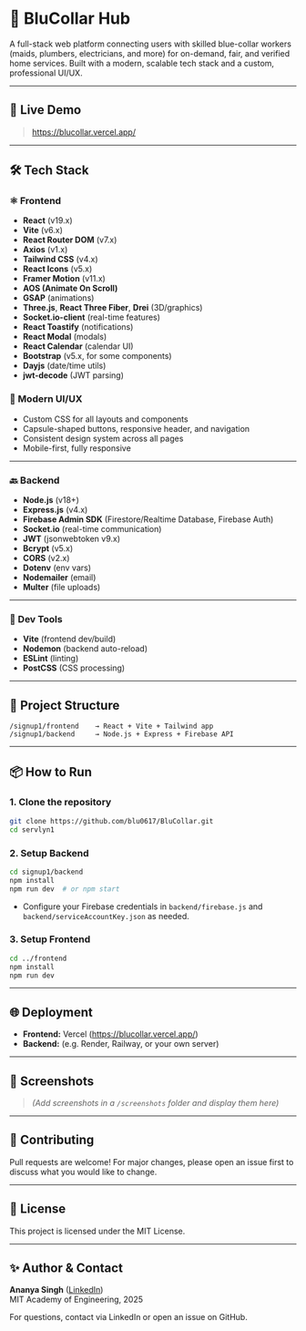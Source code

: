 # 🔧 BluCollar Hub

A full-stack web platform connecting users with skilled blue-collar workers (maids, plumbers, electricians, and more) for on-demand, fair, and verified home services. Built with a modern, scalable tech stack and a custom, professional UI/UX.

---

## 🚀 Live Demo

> https://blucollar.vercel.app/

---

## 🛠️ Tech Stack

### ⚛️ Frontend
- **React** (v19.x)
- **Vite** (v6.x)
- **React Router DOM** (v7.x)
- **Axios** (v1.x)
- **Tailwind CSS** (v4.x)
- **React Icons** (v5.x)
- **Framer Motion** (v11.x)
- **AOS (Animate On Scroll)**
- **GSAP** (animations)
- **Three.js**, **React Three Fiber**, **Drei** (3D/graphics)
- **Socket.io-client** (real-time features)
- **React Toastify** (notifications)
- **React Modal** (modals)
- **React Calendar** (calendar UI)
- **Bootstrap** (v5.x, for some components)
- **Dayjs** (date/time utils)
- **jwt-decode** (JWT parsing)

### 🎨 Modern UI/UX
- Custom CSS for all layouts and components
- Capsule-shaped buttons, responsive header, and navigation
- Consistent design system across all pages
- Mobile-first, fully responsive

---

### 🔙 Backend
- **Node.js** (v18+)
- **Express.js** (v4.x)
- **Firebase Admin SDK** (Firestore/Realtime Database, Firebase Auth)
- **Socket.io** (real-time communication)
- **JWT** (jsonwebtoken v9.x)
- **Bcrypt** (v5.x)
- **CORS** (v2.x)
- **Dotenv** (env vars)
- **Nodemailer** (email)
- **Multer** (file uploads)

---

### 🧪 Dev Tools
- **Vite** (frontend dev/build)
- **Nodemon** (backend auto-reload)
- **ESLint** (linting)
- **PostCSS** (CSS processing)

---

## 📂 Project Structure

```
/signup1/frontend    → React + Vite + Tailwind app
/signup1/backend     → Node.js + Express + Firebase API
```

---

## 📦 How to Run

### 1. Clone the repository
```bash
git clone https://github.com/blu0617/BluCollar.git
cd servlyn1
```

### 2. Setup Backend
```bash
cd signup1/backend
npm install
npm run dev  # or npm start
```
- Configure your Firebase credentials in `backend/firebase.js` and `backend/serviceAccountKey.json` as needed.

### 3. Setup Frontend
```bash
cd ../frontend
npm install
npm run dev
```

---

## 🌐 Deployment
- **Frontend:** Vercel (https://blucollar.vercel.app/)
- **Backend:** (e.g. Render, Railway, or your own server)

---

## 📸 Screenshots
> _(Add screenshots in a `/screenshots` folder and display them here)_

---

## 🤝 Contributing
Pull requests are welcome! For major changes, please open an issue first to discuss what you would like to change.

---

## 📄 License
This project is licensed under the MIT License.

---

## ✨ Author & Contact
**Ananya Singh** ([LinkedIn](https://www.linkedin.com/in/ananya-singh-60a730372/))  
MIT Academy of Engineering, 2025

For questions, contact via LinkedIn or open an issue on GitHub.

